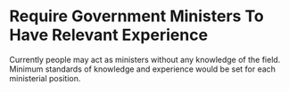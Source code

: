 Require Government Ministers To Have Relevant Experience
========================================================

Currently people may act as ministers without any knowledge of the 
field. Minimum standards of knowledge and experience would be set for 
each ministerial position. 